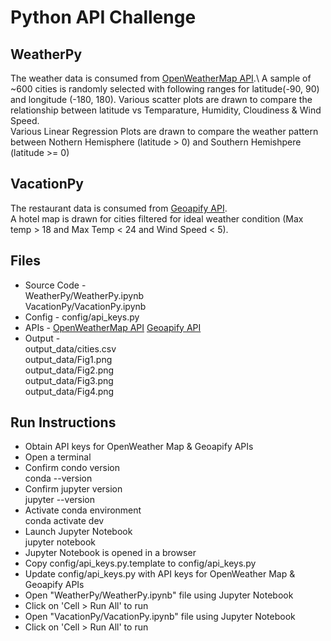 # Python API Challenge

## WeatherPy

The weather data is consumed from [OpenWeatherMap API](https://openweathermap.org/api).\ 
A sample of ~600 cities is randomly selected with following ranges for latitude(-90, 90) and longitude (-180, 180).
Various scatter plots are drawn to compare the relationship between latitude vs Temparature, Humidity, Cloudiness & Wind Speed.\
Various Linear Regression Plots are drawn to compare the weather pattern between Nothern Hemisphere (latitude  > 0) and Southern Hemishpere (latitude >= 0)

## VacationPy

The restaurant data is consumed from [Geoapify API](https://apidocs.geoapify.com/).\
A hotel map is drawn for cities filtered for ideal weather condition (Max temp > 18 and Max Temp < 24 and Wind Speed < 5).

## Files
* Source Code -\
  WeatherPy/WeatherPy.ipynb\
  VacationPy/VacationPy.ipynb
* Config -
  config/api_keys.py
* APIs -
  [OpenWeatherMap API](http://api.openweathermap.org/data/2.5/weather)
  [Geoapify API](https://api.geoapify.com/v2/places)
* Output -\
  output_data/cities.csv\
  output_data/Fig1.png\
  output_data/Fig2.png\
  output_data/Fig3.png\
  output_data/Fig4.png
  
## Run Instructions
* Obtain API keys for OpenWeather Map & Geoapify APIs
* Open a terminal
* Confirm condo version\
  conda --version
* Confirm jupyter version\
  jupyter --version
* Activate conda environment\
  conda activate dev
* Launch Jupyter Notebook\
  jupyter notebook
* Jupyter Notebook is opened in a browser
* Copy config/api_keys.py.template to config/api_keys.py
* Update config/api_keys.py with API keys for OpenWeather Map & Geoapify APIs
* Open "WeatherPy/WeatherPy.ipynb" file using Jupyter Notebook
* Click on 'Cell > Run All' to run
* Open "VacationPy/VacationPy.ipynb" file using Jupyter Notebook
* Click on 'Cell > Run All' to run
